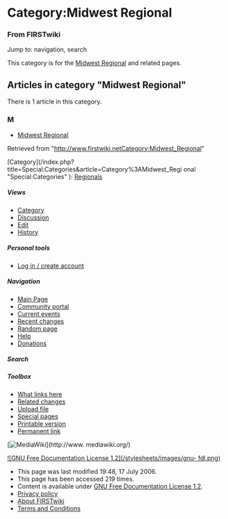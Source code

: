 # Category:Midwest Regional

### From FIRSTwiki

Jump to: navigation, search

This category is for the [Midwest Regional](Midwest_Regional
"Midwest Regional" ) and related pages.

  

## Articles in category "Midwest Regional"

There is 1 article in this category.

### M

  * [Midwest Regional](Midwest_Regional "Midwest Regional" )

Retrieved from
"<http://www.firstwiki.netCategory:Midwest_Regional>"

[Category](/index.php?title=Special:Categories&article=Category%3AMidwest_Regi
onal "Special:Categories" ): [Regionals](Category:Regionals
"Category:Regionals" )

##### Views

  * [Category](Category:Midwest_Regional)
  * [Discussion](/index.php?title=Category_talk:Midwest_Regional&action=edit)
  * [Edit](/index.php?title=Category:Midwest_Regional&action=edit)
  * [History](/index.php?title=Category:Midwest_Regional&action=history)

##### Personal tools

  * [Log in / create account](/index.php?title=Special:Userlogin&returnto=Category:Midwest_Regional)

[](Main_Page "Main Page" )

##### Navigation

  * [Main Page](Main_Page)
  * [Community portal](FIRSTwiki:Community_portal)
  * [Current events](Current_events)
  * [Recent changes](Special:Recentchanges)
  * [Random page](Special:Random)
  * [Help](Help:Contents)
  * [Donations](FIRSTwiki:Site_support)

##### Search



##### Toolbox

  * [What links here](Special:Whatlinkshere/Category:Midwest_Regional)
  * [Related changes](Special:Recentchangeslinked/Category:Midwest_Regional)
  * [Upload file](Special:Upload)
  * [Special pages](Special:Specialpages)
  * [Printable version](/index.php?title=Category:Midwest_Regional&printable=yes)
  * [Permanent link](/index.php?title=Category:Midwest_Regional&oldid=49014)

[![MediaWiki](/skins/common/images/poweredby_mediawiki_88x31.png)](http://www.
mediawiki.org/)

[![GNU Free Documentation License 1.2](/stylesheets/images/gnu-
fdl.png)](http://www.gnu.org/copyleft/fdl.html)

  * This page was last modified 19:48, 17 July 2006.
  * This page has been accessed 219 times.
  * Content is available under [GNU Free Documentation License 1.2](http://www.gnu.org/copyleft/fdl.html "http://www.gnu.org/copyleft/fdl.html" ).
  * [Privacy policy](FIRSTwiki:Privacy_policy "FIRSTwiki:Privacy policy" )
  * [About FIRSTwiki](FIRSTwiki:About "FIRSTwiki:About" )
  * [Terms and Conditions](FIRSTwiki:Terms_and_conditions "FIRSTwiki:Terms and conditions" )

